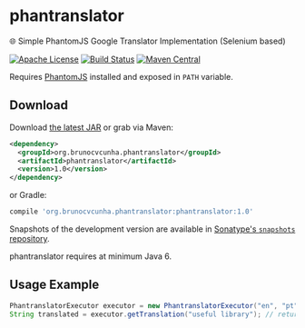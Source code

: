 phantranslator
========
:globe_with_meridians: Simple PhantomJS Google Translator Implementation (Selenium based)

[![Apache License](http://img.shields.io/badge/license-ASL-blue.svg)](https://github.com/brunocvcunha/phantranslator/blob/master/LICENSE)
[![Build Status](https://travis-ci.org/brunocvcunha/phantranslator.svg)](https://travis-ci.org/brunocvcunha/phantranslator)
[![Maven Central](https://maven-badges.herokuapp.com/maven-central/org.brunocvcunha.phantranslator/phantranslator/badge.svg)](https://maven-badges.herokuapp.com/maven-central/org.brunocvcunha.phantranslator/phantranslator)

Requires [PhantomJS](http://phantomjs.org) installed and exposed in `PATH` variable.

Download
--------

Download [the latest JAR][1] or grab via Maven:
```xml
<dependency>
  <groupId>org.brunocvcunha.phantranslator</groupId>
  <artifactId>phantranslator</artifactId>
  <version>1.0</version>
</dependency>
```
or Gradle:
```groovy
compile 'org.brunocvcunha.phantranslator:phantranslator:1.0'
```

Snapshots of the development version are available in [Sonatype's `snapshots` repository][snap].

phantranslator requires at minimum Java 6.


Usage Example
--------

```java
PhantranslatorExecutor executor = new PhantranslatorExecutor("en", "pt");
String translated = executor.getTranslation("useful library"); // returns 'biblioteca útil'
```


 [1]: https://search.maven.org/remote_content?g=org.brunocvcunha.phantranslator&a=phantranslator&v=LATEST
 [snap]: https://oss.sonatype.org/content/repositories/snapshots/
